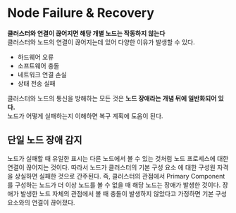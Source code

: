 # Node Failure & Recovery
    
**클러스터와 연결이 끊어지면 해당 개별 노드는 작동하지 않는다**          
클러스터와 노드의 연결이 끊어지는데 있어 다양한 이유가 발생할 수 있다.       
     
* 하드웨어 오류   
* 소프트웨어 충돌 
* 네트워크 연결 손실   
* 상태 전송 실패     
       
클러스터와 노드의 통신을 방해하는 모든 것은 **노드 장애라는 개념 뒤에 일반화되어 있다.**          
노드가 어떻게 실패하는지 이해하면 복구 계획에 도움이 된다.       

## 단일 노드 장애 감지

노드가 실패할 때 유일한 표시는 다른 노드에서 볼 수 있는 것처럼 노드 프로세스에 대한 연결이 끊어지는 것이다. 
따라서 노드가 클러스터의 기본 구성 요소 에 대한 구성원 자격을 상실하면 실패한 것으로 간주된다. 
즉, 클러스터의 관점에서 Primary Component를 구성하는 노드가 더 이상 노드를 볼 수 없을 때 해당 노드는 장애가 발생한 것이다. 
장애가 발생한 노드 자체의 관점에서 볼 때 충돌이 발생하지 않았다고 가정하면 기본 구성 요소와의 연결이 끊어졌다.
